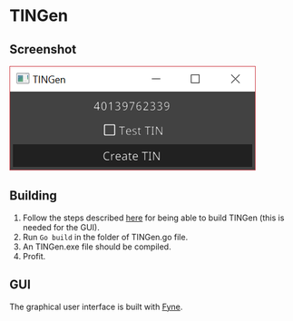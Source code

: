 # TINGen
## Screenshot
![TINGen screenshot](./img/TINGen.png "Screenshot of TINGen UI")
## Building
1. Follow the steps described [here](https://github.com/fyne-io/fyne/wiki/Compiling) for being able to build TINGen (this is needed for the GUI).
2. Run `Go build` in the folder of TINGen.go file.
3. An TINGen.exe file should be compiled.
4. Profit.
## GUI
The graphical user interface is built with [Fyne](https://github.com/fyne-io/fyne).